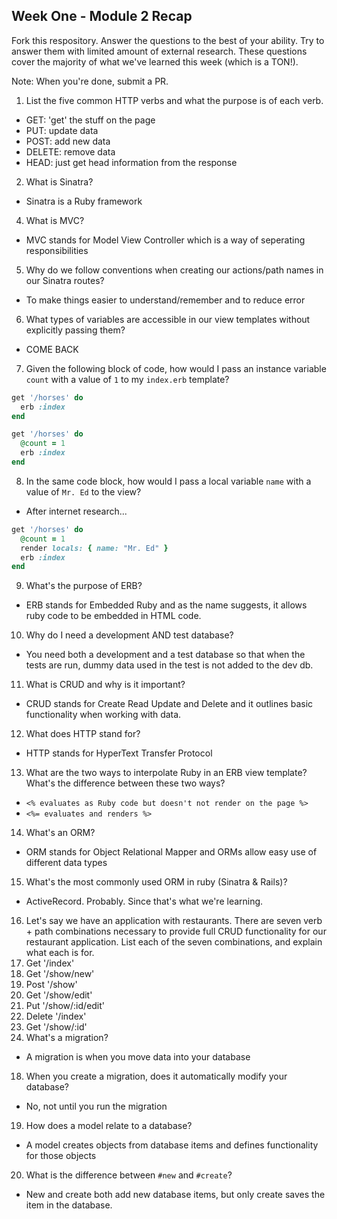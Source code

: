 ## Week One - Module 2 Recap

Fork this respository. Answer the questions to the best of your ability. Try to answer them with limited amount of external research. These questions cover the majority of what we've learned this week (which is a TON!). 

Note: When you're done, submit a PR. 

1. List the five common HTTP verbs and what the purpose is of each verb.
  * GET: 'get' the stuff on the page
  * PUT: update data
  * POST: add new data
  * DELETE: remove data
  * HEAD: just get head information from the response
2. What is Sinatra?
  * Sinatra is a Ruby framework
4. What is MVC?
  * MVC stands for Model View Controller which is a way of seperating responsibilities
5. Why do we follow conventions when creating our actions/path names in our Sinatra routes?
  * To make things easier to understand/remember and to reduce error
6. What types of variables are accessible in our view templates without explicitly passing them?
  * COME BACK
7. Given the following block of code, how would I pass an instance variable `count` with a value of `1` to my `index.erb` template?
  
  ```ruby
  get '/horses' do
    erb :index
  end
  ```
  
  ```ruby
  get '/horses' do
    @count = 1
    erb :index
  end
  ```

8. In the same code block, how would I pass a local variable `name` with a value of `Mr. Ed` to the view?
  * After internet research...
  
  ```ruby
  get '/horses' do
    @count = 1
    render locals: { name: "Mr. Ed" }
    erb :index
  end
  ```
9. What's the purpose of ERB?
  * ERB stands for Embedded Ruby and as the name suggests, it allows ruby code to be embedded in HTML code.
10. Why do I need a development AND test database?
  * You need both a development and a test database so that when the tests are run, dummy data used in the test is not added to the dev db.
11. What is CRUD and why is it important?
  * CRUD stands for Create Read Update and Delete and it outlines basic functionality when working with data.
12. What does HTTP stand for? 
  * HTTP stands for HyperText Transfer Protocol
13. What are the two ways to interpolate Ruby in an ERB view template? What's the difference between these two ways?
  * ```<% evaluates as Ruby code but doesn't not render on the page %>```
  * ```<%= evaluates and renders %>```
14. What's an ORM?
  * ORM stands for Object Relational Mapper and ORMs allow easy use of different data types
15. What's the most commonly used ORM in ruby (Sinatra & Rails)?
  * ActiveRecord. Probably. Since that's what we're learning.
16. Let's say we have an application with restaurants. There are seven verb + path combinations necessary to provide full CRUD functionality for our restaurant application. List each of the seven combinations, and explain what each is for.
  1. Get '/index'
  2. Get '/show/new'
  3. Post '/show'
  4. Get '/show/edit'
  5. Put '/show/:id/edit'
  6. Delete '/index'
  7. Get '/show/:id'
17. What's a migration? 
  * A migration is when you move data into your database
18. When you create a migration, does it automatically modify your database?
  * No, not until you run the migration
19. How does a model relate to a database?
  * A model creates objects from database items and defines functionality for those objects
20. What is the difference between `#new` and `#create`?
  * New and create both add new database items, but only create saves the item in the database.
